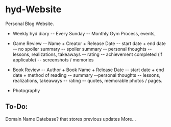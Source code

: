 # hyd-Website
Personal Blog Website.

- Weekly hyd diary
-- Every Sunday
-- Monthly Gym Process, events, 



- Game Review
-- Name + Creator + Release Date
-- start date + end date
-- no spoiler summary
-- spoiler summary
-- personal thoughts
-- lessons, realizations, takeaways
-- rating
-- achievement completed (if applicable)
-- screenshots / memories


- Book Review
-- Author + Book Name + Release Date
-- start date + end date + method of reading
-- summary 
--personal thoughts
-- lessons, realizations, takeaways
-- rating
-- quotes, memorable photos / pages.

- Photography 


## To-Do:
Domain Name
Datebase? that stores previous updates
More...

